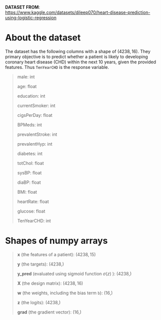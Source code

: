 **DATASET FROM**: \
 https://www.kaggle.com/datasets/dileep070/heart-disease-prediction-using-logistic-regression

 # About the dataset
 The dataset has the following columns with a shape of $\left(4238, 16\right)$. They primary objective is to predict whether a patient is likely to developing coronary heart disease (CHD) within the next 10 years, given the provided features. Thus `TenYearCHD` is the response variable.
 > male: int
 >
 > age: float
 >
 > education: int
 >
 > currentSmoker: int
 >
 > cigsPerDay: float
 >
 > BPMeds: int
 >
 > prevalentStroke: int
 >
 > prevalentHyp: int
 >
 > diabetes: int
 >
 > totChol: float
 >
 > sysBP: float
 >
 > diaBP: float
 >
 > BMI: float
 >
 > heartRate: float
 >
 > glucose: float
 >
 > TenYearCHD: int

# Shapes of numpy arrays
> **x** (the features of a patient): $\left(4238, 15\right)$ 
> 
> **y** (the targets): $\left(4238,\right)$ 
>
> **y\_pred** (evaluated using sigmoid function $\sigma(z)$ ): $\left(4238,\right)$ 
> 
> **X** (the design matrix): $\left(4238, 16\right)$ 
> 
> **w** (the weights, including the bias term `b`): $\left(16,\right)$ 
> 
> **z** (the logits): $\left(4238,\right)$ 
> 
> **grad** (the gradient vector): $\left(16,\right)$
